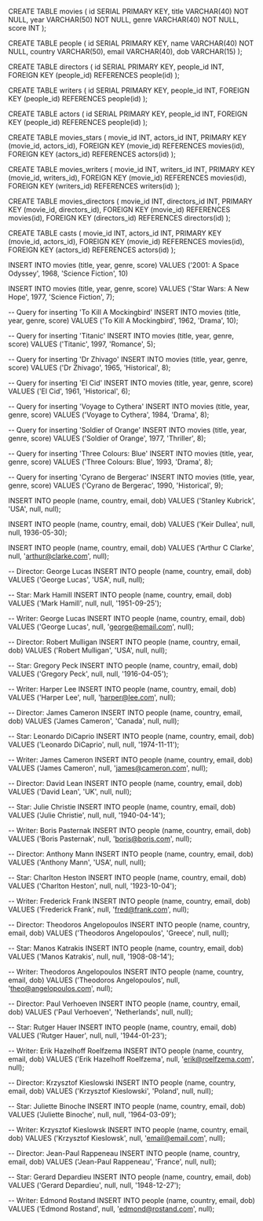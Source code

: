 CREATE TABLE movies (
    id SERIAL PRIMARY KEY,
    title VARCHAR(40) NOT NULL,
    year VARCHAR(50) NOT NULL,
    genre VARCHAR(40) NOT NULL,
    score INT
);

CREATE TABLE people (
    id SERIAL PRIMARY KEY,
    name VARCHAR(40) NOT NULL,
    country VARCHAR(50),
    email VARCHAR(40),
    dob VARCHAR(15)
);

CREATE TABLE directors (
    id SERIAL PRIMARY KEY,
    people_id INT,
    FOREIGN KEY (people_id) REFERENCES people(id)
);

CREATE TABLE writers (
    id SERIAL PRIMARY KEY,
    people_id INT,
    FOREIGN KEY (people_id) REFERENCES people(id)
);

CREATE TABLE actors (
    id SERIAL PRIMARY KEY,
    people_id INT,
    FOREIGN KEY (people_id) REFERENCES people(id)
);

CREATE TABLE movies_stars (
    movie_id INT,
    actors_id INT,
    PRIMARY KEY (movie_id, actors_id),
    FOREIGN KEY (movie_id) REFERENCES movies(id),
    FOREIGN KEY (actors_id) REFERENCES actors(id)
);

CREATE TABLE movies_writers (
    movie_id INT,
    writers_id INT,
    PRIMARY KEY (movie_id, writers_id),
    FOREIGN KEY (movie_id) REFERENCES movies(id),
    FOREIGN KEY (writers_id) REFERENCES writers(id)
);

CREATE TABLE movies_directors (
    movie_id INT,
    directors_id INT,
    PRIMARY KEY (movie_id, directors_id),
    FOREIGN KEY (movie_id) REFERENCES movies(id),
    FOREIGN KEY (directors_id) REFERENCES directors(id)
);

CREATE TABLE casts (
    movie_id INT,
    actors_id INT,
    PRIMARY KEY (movie_id, actors_id),
    FOREIGN KEY (movie_id) REFERENCES movies(id),
    FOREIGN KEY (actors_id) REFERENCES actors(id)
);

INSERT INTO movies (title, year, genre, score)
VALUES ('2001: A Space Odyssey', 1968, 'Science Fiction', 10)

INSERT INTO movies (title, year, genre, score)
VALUES ('Star Wars: A New Hope', 1977, 'Science Fiction', 7);

-- Query for inserting 'To Kill A Mockingbird'
INSERT INTO movies (title, year, genre, score)
VALUES ('To Kill A Mockingbird', 1962, 'Drama', 10);

-- Query for inserting 'Titanic'
INSERT INTO movies (title, year, genre, score)
VALUES ('Titanic', 1997, 'Romance', 5);

-- Query for inserting 'Dr Zhivago'
INSERT INTO movies (title, year, genre, score)
VALUES ('Dr Zhivago', 1965, 'Historical', 8);

-- Query for inserting 'El Cid'
INSERT INTO movies (title, year, genre, score)
VALUES ('El Cid', 1961, 'Historical', 6);

-- Query for inserting 'Voyage to Cythera'
INSERT INTO movies (title, year, genre, score)
VALUES ('Voyage to Cythera', 1984, 'Drama', 8);

-- Query for inserting 'Soldier of Orange'
INSERT INTO movies (title, year, genre, score)
VALUES ('Soldier of Orange', 1977, 'Thriller', 8);

-- Query for inserting 'Three Colours: Blue'
INSERT INTO movies (title, year, genre, score)
VALUES ('Three Colours: Blue', 1993, 'Drama', 8);

-- Query for inserting 'Cyrano de Bergerac'
INSERT INTO movies (title, year, genre, score)
VALUES ('Cyrano de Bergerac', 1990, 'Historical', 9);

INSERT INTO people (name, country, email, dob) VALUES ('Stanley Kubrick', 'USA', null, null);

INSERT INTO people (name, country, email, dob) VALUES ('Keir Dullea', null, null, 1936-05-30);

INSERT INTO people (name, country, email, dob) VALUES ('Arthur C Clarke', null, 'arthur@clarke.com', null);

-- Director: George Lucas
INSERT INTO people (name, country, email, dob)
VALUES ('George Lucas', 'USA', null, null);

-- Star: Mark Hamill
INSERT INTO people (name, country, email, dob)
VALUES ('Mark Hamill', null, null, '1951-09-25');

-- Writer: George Lucas
INSERT INTO people (name, country, email, dob)
VALUES ('George Lucas', null, 'george@email.com', null);

-- Director: Robert Mulligan
INSERT INTO people (name, country, email, dob)
VALUES ('Robert Mulligan', 'USA', null, null);

-- Star: Gregory Peck
INSERT INTO people (name, country, email, dob)
VALUES ('Gregory Peck', null, null, '1916-04-05');

-- Writer: Harper Lee
INSERT INTO people (name, country, email, dob)
VALUES ('Harper Lee', null, 'harper@lee.com', null);

-- Director: James Cameron
INSERT INTO people (name, country, email, dob)
VALUES ('James Cameron', 'Canada', null, null);

-- Star: Leonardo DiCaprio
INSERT INTO people (name, country, email, dob)
VALUES ('Leonardo DiCaprio', null, null, '1974-11-11');

-- Writer: James Cameron
INSERT INTO people (name, country, email, dob)
VALUES ('James Cameron', null, 'james@cameron.com', null);

-- Director: David Lean
INSERT INTO people (name, country, email, dob)
VALUES ('David Lean', 'UK', null, null);

-- Star: Julie Christie
INSERT INTO people (name, country, email, dob)
VALUES ('Julie Christie', null, null, '1940-04-14');

-- Writer: Boris Pasternak
INSERT INTO people (name, country, email, dob)
VALUES ('Boris Pasternak', null, 'boris@boris.com', null);

-- Director: Anthony Mann
INSERT INTO people (name, country, email, dob)
VALUES ('Anthony Mann', 'USA', null, null);

-- Star: Charlton Heston
INSERT INTO people (name, country, email, dob)
VALUES ('Charlton Heston', null, null, '1923-10-04');

-- Writer: Frederick Frank
INSERT INTO people (name, country, email, dob)
VALUES ('Frederick Frank', null, 'fred@frank.com', null);

-- Director: Theodoros Angelopoulos
INSERT INTO people (name, country, email, dob)
VALUES ('Theodoros Angelopoulos', 'Greece', null, null);

-- Star: Manos Katrakis
INSERT INTO people (name, country, email, dob)
VALUES ('Manos Katrakis', null, null, '1908-08-14');

-- Writer: Theodoros Angelopoulos
INSERT INTO people (name, country, email, dob)
VALUES ('Theodoros Angelopoulos', null, 'theo@angelopoulos.com', null);

-- Director: Paul Verhoeven
INSERT INTO people (name, country, email, dob)
VALUES ('Paul Verhoeven', 'Netherlands', null, null);

-- Star: Rutger Hauer
INSERT INTO people (name, country, email, dob)
VALUES ('Rutger Hauer', null, null, '1944-01-23');

-- Writer: Erik Hazelhoff Roelfzema
INSERT INTO people (name, country, email, dob)
VALUES ('Erik Hazelhoff Roelfzema', null, 'erik@roelfzema.com', null);

-- Director: Krzysztof Kieslowski
INSERT INTO people (name, country, email, dob)
VALUES ('Krzysztof Kieslowski', 'Poland', null, null);

-- Star: Juliette Binoche
INSERT INTO people (name, country, email, dob)
VALUES ('Juliette Binoche', null, null, '1964-03-09');

-- Writer: Krzysztof Kieslowsk
INSERT INTO people (name, country, email, dob)
VALUES ('Krzysztof Kieslowsk', null, 'email@email.com', null);

-- Director: Jean-Paul Rappeneau
INSERT INTO people (name, country, email, dob)
VALUES ('Jean-Paul Rappeneau', 'France', null, null);

-- Star: Gerard Depardieu
INSERT INTO people (name, country, email, dob)
VALUES ('Gerard Depardieu', null, null, '1948-12-27');

-- Writer: Edmond Rostand
INSERT INTO people (name, country, email, dob)
VALUES ('Edmond Rostand', null, 'edmond@rostand.com', null);

